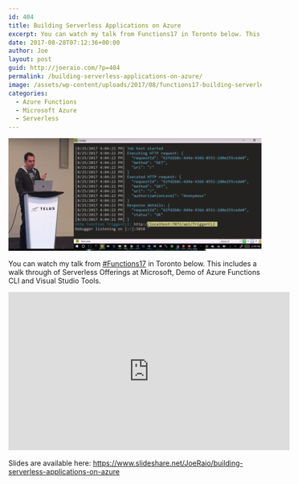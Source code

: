 ```yaml
---
id: 404
title: Building Serverless Applications on Azure
excerpt: You can watch my talk from Functions17 in Toronto below. This includes a walk through of Serverless Offerings at Microsoft, Demo of Azure Functions CLI and Visual Studio Tools.
date: 2017-08-28T07:12:36+00:00
author: Joe
layout: post
guid: http://joeraio.com/?p=404
permalink: /building-serverless-applications-on-azure/
image: /assets/wp-content/uploads/2017/08/functions17-building-serverless-applications-azure.png
categories:
  - Azure Functions
  - Microsoft Azure
  - Serverless
---
```

![Functions17](/assets/wp-content/uploads/2017/08/functions17-building-serverless-applications-azure.png)

You can watch my talk from [#Functions17](https://functions.world) in Toronto below. This includes a walk through of Serverless Offerings at Microsoft, Demo of Azure Functions CLI and Visual Studio Tools.

<iframe width="560" height="315" src="https://www.youtube.com/embed/OmhNwSz_V00" frameborder="0" allow="accelerometer; autoplay; encrypted-media; gyroscope; picture-in-picture" allowfullscreen></iframe>

Slides are available here: <https://www.slideshare.net/JoeRaio/building-serverless-applications-on-azure>
